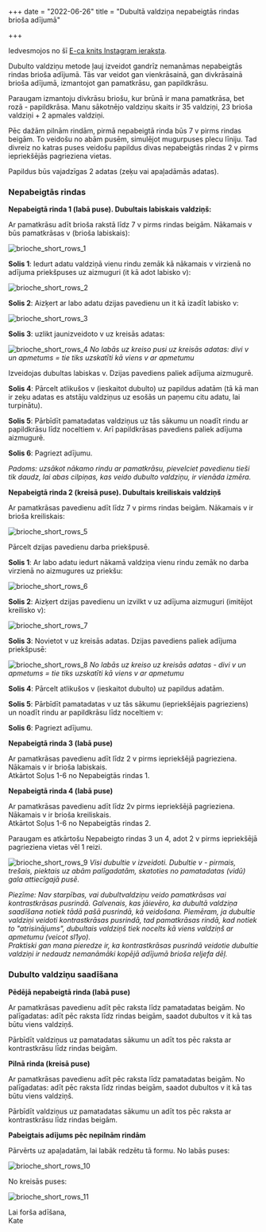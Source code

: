 +++
date = "2022-06-26"
title = "Dubultā valdziņa nepabeigtās rindas brioša adījumā"

+++

Iedvesmojos no šī [E-ca knits Instagram ieraksta](https://www.instagram.com/p/CTR_mf9o0Js/?utm_source=ig_web_copy_link).

Dubulto valdziņu metode ļauj izveidot gandrīz nemanāmas nepabeigtās rindas brioša adījumā. Tās var veidot gan vienkrāsainā, gan divkrāsainā brioša adījumā, izmantojot gan pamatkrāsu, gan papildkrāsu.

<!--more-->

Paraugam izmantoju divkrāsu briošu, kur brūnā ir mana pamatkrāsa, bet rozā - papildkrāsa. Manu sākotnējo valdziņu skaits ir 35 valdziņi, 23 brioša valdziņi + 2 apmales valdziņi.

Pēc dažām pilnām rindām, pirmā nepabeigtā rinda būs 7 v pirms rindas beigām. To veidošu no abām pusēm, simulējot mugurpuses plecu līniju. Tad divreiz no katras puses veidošu papildus divas nepabeigtās rindas 2 v pirms iepriekšējās pagrieziena vietas.

Papildus būs vajadzīgas 2 adatas (zeķu vai apaļadāmās adatas).

### Nepabeigtās rindas

**Nepabeigtā rinda 1 (labā puse). Dubultais labiskais valdziņš:**

Ar pamatkrāsu adīt brioša rakstā līdz 7 v pirms rindas beigām. Nākamais v būs pamatkrāsas v (brioša labiskais):

![brioche_short_rows_1](../images/brioche_short_rows_1.webp)

**Solis 1**: Iedurt adatu valdziņā vienu rindu zemāk kā nākamais v virzienā no adījuma priekšpuses uz aizmuguri (it kā adot labisko v):

![brioche_short_rows_2](../images/brioche_short_rows_2.webp)

**Solis 2**: Aizķert ar labo adatu dzijas pavedienu un it kā izadīt labisko v:

![brioche_short_rows_3](../images/brioche_short_rows_3.webp)

**Solis 3**: uzlikt jaunizveidoto v uz kreisās adatas:

![brioche_short_rows_4](../images/brioche_short_rows_4.webp)
*No labās uz kreiso pusi uz kreisās adatas: divi v un apmetums = tie tiks uzskatīti kā viens v ar apmetumu*

Izveidojas dubultas labiskas v. Dzijas pavediens paliek adījuma aizmugurē.

**Solis 4**: Pārcelt atlikušos v (ieskaitot dubulto) uz papildus adatām (tā kā man ir zeķu adatas es atstāju valdziņus uz esošās un paņemu citu adatu, lai turpinātu). 

**Solis 5**: Pārbīdīt pamatadatas valdziņus uz tās sākumu un noadīt rindu ar papildkrāsu līdz noceltiem v. Arī papildkrāsas pavediens paliek adījuma aizmugurē.

**Solis 6**: Pagriezt adījumu.

*Padoms: uzsākot nākamo rindu ar pamatkrāsu, pievelciet pavedienu tieši tik daudz, lai abas cilpiņas, kas veido dubulto valdziņu, ir vienāda izmēra.*

**Nepabeigtā rinda 2 (kreisā puse). Dubultais kreiliskais valdziņš**

Ar pamatkrāsas pavedienu adīt līdz 7 v pirms rindas beigām. Nākamais v ir brioša kreiliskais:

![brioche_short_rows_5](../images/brioche_short_rows_5.webp)

Pārcelt dzijas pavedienu darba priekšpusē. 

**Solis 1**: Ar labo adatu iedurt nākamā valdziņa vienu rindu zemāk no darba virzienā no aizmugures uz priekšu:

![brioche_short_rows_6](../images/brioche_short_rows_6.webp)

**Solis 2**: Aizķert dzijas pavedienu un izvilkt v uz adījuma aizmuguri (imitējot kreilisko v):

![brioche_short_rows_7](../images/brioche_short_rows_7.webp)

**Solis 3**: Novietot v uz kreisās adatas. Dzijas pavediens paliek adījuma priekšpusē:

![brioche_short_rows_8](../images/brioche_short_rows_8.webp)
*No labās uz kreiso uz kreisās adatas - divi v un apmetums = tie tiks uzskatīti kā viens v ar apmetumu*

**Solis 4**: Pārcelt atlikušos v (ieskaitot dubulto) uz papildus adatām. 

**Solis 5**: Pārbīdīt pamatadatas v uz tās sākumu (iepriekšējais pagrieziens) un noadīt rindu ar papildkrāsu līdz noceltiem v:

**Solis 6**: Pagriezt adījumu.

**Nepabeigtā rinda 3 (labā puse)**

Ar pamatkrāsas pavedienu adīt līdz 2 v pirms iepriekšējā pagrieziena. Nākamais v ir brioša labiskais.  
Atkārtot Soļus 1-6 no Nepabeigtās rindas 1.

**Nepabeigtā rinda 4 (labā puse)**

Ar pamatkrāsas pavedienu adīt līdz 2v pirms iepriekšējā pagrieziena. Nākamais v ir brioša kreiliskais.  
Atkārtot Soļus 1-6 no Nepabeigtās rindas 2.

Paraugam es atkārtošu Nepabeigto rindas 3 un 4, adot 2 v pirms iepriekšējā pagrieziena vietas vēl 1 reizi.

![brioche_short_rows_9](../images/brioche_short_rows_9.webp)
*Visi dubultie v izveidoti. Dubultie v - pirmais, trešais, piektais uz abām palīgadatām, skatoties no pamatadatas (vidū) gala attiecīgajā pusē.*

*Piezīme: Nav starpības, vai dubultvaldziņu veido pamatkrāsas vai kontrastkrāsas pusrindā. Galvenais, kas jāievēro, ka dubultā valdziņa saadīšana notiek tādā pašā pusrindā, kā veidošana. Piemēram, ja dubultie valdziņi veidoti kontrastkrāsas pusrindā, tad pamatkrāsas rindā, kad notiek to "atrisinājums", dubultais valdziņš tiek nocelts kā viens valdziņš ar apmetumu (veicot sl1yo).*  
*Praktiski gan mana pieredze ir, ka kontrastkrāsas pusrindā veidotie dubultie valdziņi ir nedaudz nemanāmāki kopējā adījumā brioša reljefa dēļ.*

### Dubulto valdziņu saadīšana

**Pēdējā nepabeigtā rinda (labā puse)**

Ar pamatkrāsas pavedienu adīt pēc raksta līdz pamatadatas beigām. No palīgadatas: adīt pēc raksta līdz rindas beigām, saadot dubultos v it kā tas būtu viens valdziņš.

Pārbīdīt valdziņus uz pamatadatas sākumu un adīt tos pēc raksta ar kontrastkrāsu līdz rindas beigām.

**Pilnā rinda (kreisā puse)**

Ar pamatkrāsas pavedienu adīt pēc raksta līdz pamatadatas beigām. No palīgadatas: adīt pēc raksta līdz rindas beigām, saadot dubultos v it kā tas būtu viens valdziņš.

Pārbīdīt valdziņus uz pamatadatas sākumu un adīt tos pēc raksta ar kontrastkrāsu līdz rindas beigām.

**Pabeigtais adījums pēc nepilnām rindām**

Pārvērts uz apaļadatām, lai labāk redzētu tā formu. No labās puses:

![brioche_short_rows_10](../images/brioche_short_rows_10.webp)

No kreisās puses:

![brioche_short_rows_11](../images/brioche_short_rows_11.webp)

Lai forša adīšana,  
Kate